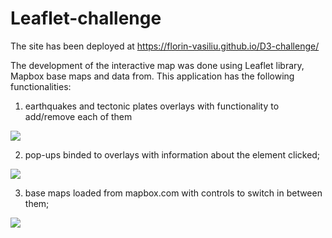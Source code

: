 # Leaflet-challenge
The site has been deployed at https://florin-vasiliu.github.io/D3-challenge/

The development of the interactive map was done using Leaflet library, Mapbox base maps and data from.
This application has the following functionalities:

1. earthquakes and tectonic plates overlays with functionality to add/remove each of them

<img src="https://media.giphy.com/media/YnwGiVelajiDyebOiC/giphy.gif" class="js-lazy-loaded qa-js-lazy-loaded">

2. pop-ups binded to overlays with information about the element clicked;

<img src="https://media.giphy.com/media/Y0yVCsopP1qqu4Qgej/giphy.gif" class="js-lazy-loaded qa-js-lazy-loaded">

3. base maps loaded from mapbox.com with controls to switch in between them;

<img src="https://media.giphy.com/media/gdfUMcxwMZ2TaScGQV/giphy.gif" class="js-lazy-loaded qa-js-lazy-loaded"> 
